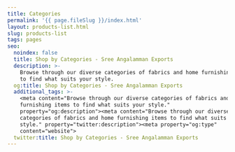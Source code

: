 ```yaml
---
title: Categories
permalink: '{{ page.fileSlug }}/index.html'
layout: products-list.html
slug: products-list
tags: pages
seo:
  noindex: false
  title: Shop by Categories - Sree Angalamman Exports
  description: >-
    Browse through our diverse categories of fabrics and home furnishing items
    to find what suits your style.
  og:title: Shop by Categories - Sree Angalamman Exports
  additional_tags: >-
    <meta content="Browse through our diverse categories of fabrics and home
    furnishing items to find what suits your style."
    property="og:description"><meta content="Browse through our diverse
    categories of fabrics and home furnishing items to find what suits your
    style." property="twitter:description"><meta property="og:type"
    content="website">
  twitter:title: Shop by Categories - Sree Angalamman Exports
---
```



